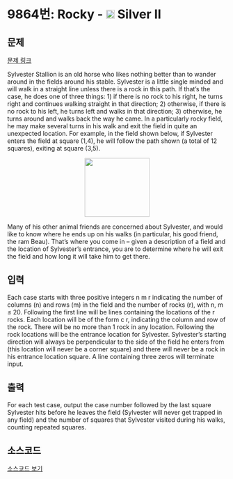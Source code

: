 # 9864번: Rocky - <img src="https://static.solved.ac/tier_small/9.svg" style="height:20px" /> Silver II

<!-- performance -->

<!-- 문제 제출 후 깃허브에 푸시를 했을 때 제출한 코드의 성능이 입력될 공간입니다.-->

<!-- end -->

## 문제

[문제 링크](https://boj.kr/9864)


<p>Sylvester Stallion is an old horse who likes nothing better than to wander around in the fields around his stable. Sylvester is a little single minded and will walk in a straight line unless there is a rock in this path. If that’s the case, he does one of three things: 1) if there is no rock to his right, he turns right and continues walking straight in that direction; 2) otherwise, if there is no rock to his left, he turns left and walks in that direction; 3) otherwise, he turns around and walks back the way he came. In a particularly rocky field, he may make several turns in his walk and exit the field in quite an unexpected location. For example, in the field shown below, if Sylvester enters the field at square (1,4), he will follow the path shown (a total of 12 squares), exiting at square (3,5).</p>

<p style="text-align: center;"><img alt="" src="https://www.acmicpc.net/upload/images2/rocky.png" style="height:135px; width:149px"></p>

<p>Many of his other animal friends are concerned about Sylvester, and would like to know where he ends up on his walks (in particular, his good friend, the ram Beau). That’s where you come in – given a description of a field and the location of Sylvester’s entrance, you are to determine where he will exit the field and how long it will take him to get there.</p>



## 입력


<p>Each case starts with three positive integers n m r indicating the number of columns (n) and rows (m) in the field and the number of rocks (r), with n, m ≤ 20. Following the first line will be lines containing the locations of the r rocks. Each location will be of the form c r, indicating the column and row of the rock. There will be no more than 1 rock in any location. Following the rock locations will be the entrance location for Sylvester. Sylvester’s starting direction will always be perpendicular to the side of the field he enters from (this location will never be a corner square) and there will never be a rock in his entrance location square. A line containing three zeros will terminate input.</p>



## 출력


<p>For each test case, output the case number followed by the last square Sylvester hits before he leaves the field (Sylvester will never get trapped in any field) and the number of squares that Sylvester visited during his walks, counting repeated squares.</p>



## 소스코드

[소스코드 보기](Rocky.cpp)